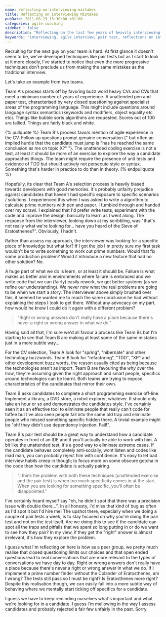 ```yaml
---
name: reflecting-on-interviewing-mistakes
title: Reflecting on Interviewing Mistakes
pubDate: 2011-08-29 13:30:00 +01:00
categories: agile coaching
sidebar : false
description: "Reflecting on the last few years of heavily interviewing for agile developers. We've got the process down but often fool ourselves and let good guys slip through. Right or wrong answers don’t really have a place because there’s never a right or wrong answer in what we do."
keywords: "interviewing, agile interview, pair test, reflections on interviewing, open questions, honesty when interviewing"
---
```


Recruiting for the next guy on your team is hard. At first glance it doesn't seem to be, we've developed techniques like pair tests but as I start to look at it more closely, I've started to notice that even the more progressive techniques don't preclude us from making the same mistakes as the traditional interview.
  
Let's take an example from two teams.

<!-- more -->
  
Team A's process starts off by favoring buzz word heavy CVs and CVs that meet a minimum number of years of experience. A unattended pen and paper test, characterised by very closed questioning against specialist areas of the programming language. This might include questions around language syntax semantics (keywords and modifiers, object equality etc etc). Things like bubble sorts algorithms are requested. Scores out of 100 are tallied. Things are fairly black and white.

{% pullquote %}
Team B's process favors mention of agile experience in the CV. Follow up questions prompt genuine conversation {" but often an implied hurdle that the candidate must jump is "has he reached the same conclusion as me on topic X?" "}. The unattended coding exercise is not a test, at least it should be more of an exercise to explore the way a candidate approaches things. The team might require the presence of unit tests and evidence of TDD but should actively not persecute style or syntax. Something that's harder in practice to do than in theory.
 {% endpullquote %}

Hopefully, its clear that Team A's selection process is heavily biased towards developers with good memories. It's probably unfairly prejudice against candidates that haven't had specific exposure to specific scenarios / solutions. I experienced this when I was asked to write a algorithm to calculate prime numbers with pen and paper. I fumbled through and handed over my scrawl. I explained that I'd prefer write tests, experiment with the code and improve the design; basically to learn as I went along. The response from the interviewer, looking down at my scribbling, was "that's not really what we're looking for... have you heard of the Sieve of Eratosthenes?". Obviously, I hadn't.
  
Rather than assess my approach, the interviewer was looking for a specific piece of knowledge but what for? If I got the job I'm pretty sure my first task wouldn't be to write something to work out prime numbers. Would that fix some production problem? Would it introduce a new feature that had no other solution? No.

A huge part of what we do is learn, or at least it should be. Failure is what makes us better and in environments where failure is embraced and we write code that we can (fairly) easily rework, we get better systems (as we refine our understanding). We never now what the real problems are going to be when we start a story. The interviewer above simply brushed over this, it seemed he wanted me to reach the same conclusion he had without explaining the steps I took to get there. Without any advocacy on my part, how would he know I could do it again with a different problem?

> "Right or wrong answers don't really have a place because there's never a right or wrong answer in what we do."

Having said all that, I'm sure we'd all favour a process like Team Bs but I'm starting to see that Team B are making at least some of the same mistakes just in a more subtle way...

  
For the CV selection, Team A look for "spring", "hibernate" and other technology buzzwords. Team B look for "refactoring", "TDD", "XP" and other development buzz words, the reason usually cited as being because the technologies aren't as import. Team B are favouring the _why_ over the _how_, they're assuming given the right approach and smart people, specifics around technologies can be learnt. Both teams are trying to expose characteristics of the candidates that mirror their own.
  
Team B asks candidates to complete a short programming exercise off-line. Implement a library, a DVD store, a robot explorer, whatever. It should only take an hour or so and demonstrates the candidates style. I've certainly seen it as an effective tool to eliminate people that really can't code for toffee but I've also seen people fall into the same old trap and eliminate people who missed something specific hidden there. A trivial example might be "oh! they didn't use dependency injection. Fail!".

  
Team B's pair test should be a great way to understand how a candidate operates in front of an IDE and if you'll actually be able to work with him. A bit like the unattended test, it's a good way to eliminate extreme cases. If the candidate behaves completely anti-socially, wont listen and codes like mad man, you can probably reject him with confidence. It's easy to let bad interview habits creep in though; to focus more on some obscure gotcha in the code than how the candidate is actually pairing.

> "I think the problem with both these techniques (unattended exercise and the pair test) is when too much specificity comes in at the start. When you are looking for something specific, you'll often be disappointed."

I've certainly heard myself say "oh, he didn't spot that there was a precision issue with double there...". In all honesty, I'd miss that kind of bug as often as I'd spot it but I'd hire me! The upshot there, especially when we doing a couple of pair tests a week, is to stay focused on why you're doing the pair test and not on the test itself. Are we doing this to see if the candidate can spot all the traps and pitfalls that we spent so long putting in or do we want to see how they pair? In my view, if they get the "right" answer is almost irrelevant, it's how they explore the problem.
  
I guess what I'm reflecting on here is how as a peer group, we pretty much realise that closed questioning limits our choices and that open ended questions lead to real conversations that are more relevant to the types of conversations we have day to day. Right or wrong answers don't really have a place because there's never a right or wrong answer in what we do. If I implement a prime number finder without the Colander of Eratosthenes, am I wrong? The tests still pass so I must be right? Is Eratosthenes more right? Despite this realisation though, we can easily fall into a more subtle way of behaving where we mentally start ticking off specifics for a candidate.
  
I guess we have to keep reminding ourselves what's important and what we're looking for in a candidate. I guess I'm mellowing in the way I assess candidates and probably rejected a fair few unfairly in the past. Sorry.

  






